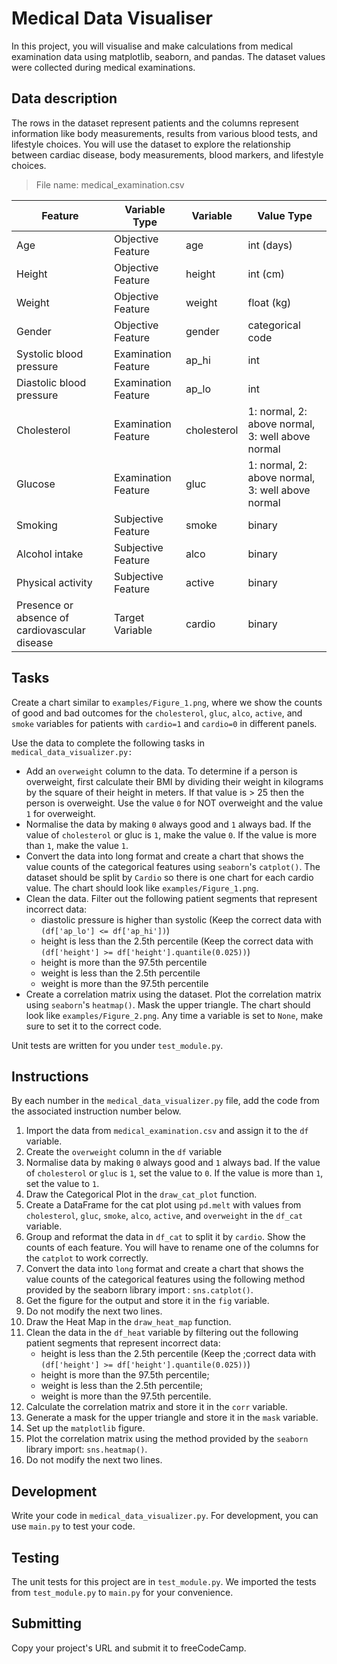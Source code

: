 # Medical Data Visualiser

In this project, you will visualise and make calculations from medical examination data using matplotlib, seaborn, and pandas. The dataset values were collected during medical examinations.


## Data description

The rows in the dataset represent patients and the columns represent information like body measurements, results from various blood tests, and lifestyle choices. You will use the dataset to explore the relationship between cardiac disease, body measurements, blood markers, and lifestyle choices.

> File name: medical_examination.csv

| Feature | Variable Type | Variable | Value Type
| --- | --- | --- | --- |
| Age |	Objective Feature | age | int (days)
| Height | Objective Feature | height	| int (cm)
| Weight | Objective Feature | weight	| float (kg)
| Gender | Objective Feature | gender	| categorical code
| Systolic blood pressure |	Examination Feature |	ap_hi | int
| Diastolic blood pressure |	Examination Feature |	ap_lo | int
| Cholesterol | Examination Feature |	cholesterol | 1: normal, 2: above normal, 3: well above normal
| Glucose | Examination Feature |	gluc | 1: normal, 2: above normal, 3: well above normal
| Smoking | Subjective Feature |	smoke	| binary |
| Alcohol intake | Subjective Feature |	alco	| binary |
| Physical activity | Subjective Feature |	active	| binary |
| Presence or absence of cardiovascular disease | Target Variable | cardio	| binary |


## Tasks

Create a chart similar to `examples/Figure_1.png`, where we show the counts of good and bad outcomes for the `cholesterol`, `gluc`, `alco`, `active`, and `smoke` variables for patients with `cardio=1` and `cardio=0` in different panels.

Use the data to complete the following tasks in `medical_data_visualizer.py:`

- Add an `overweight` column to the data. To determine if a person is overweight, first calculate their BMI by dividing their weight in kilograms by the square of their height in meters. If that value is > 25 then the person is overweight. Use the value `0` for NOT overweight and the value `1` for overweight.
- Normalise the data by making `0` always good and `1` always bad. If the value of `cholesterol` or gluc is `1`, make the value `0`. If the value is more than `1`, make the value `1`.
- Convert the data into long format and create a chart that shows the value counts of the categorical features using `seaborn`'s `catplot()`. The dataset should be split by `Cardio` so there is one chart for each cardio value. The chart should look like `examples/Figure_1.png`.
- Clean the data. Filter out the following patient segments that represent incorrect data:
	- diastolic pressure is higher than systolic (Keep the correct data with `(df['ap_lo'] <= df['ap_hi'])`)
	- height is less than the 2.5th percentile (Keep the correct data with `(df['height'] >= df['height'].quantile(0.025))`)
	- height is more than the 97.5th percentile
	- weight is less than the 2.5th percentile
	- weight is more than the 97.5th percentile
- Create a correlation matrix using the dataset. Plot the correlation matrix using `seaborn`'s `heatmap()`. Mask the upper triangle. The chart should look like `examples/Figure_2.png`.
Any time a variable is set to `None`, make sure to set it to the correct code.

Unit tests are written for you under `test_module.py`.


## Instructions

By each number in the `medical_data_visualizer.py` file, add the code from the associated instruction number below.

1. Import the data from `medical_examination.csv` and assign it to the `df` variable.
2. Create the `overweight` column in the `df` variable
3. Normalise data by making `0` always good and `1` always bad. If the value of `cholesterol` or `gluc` is `1`, set the value to `0`. If the value is more than `1`, set the value to `1`.
4. Draw the Categorical Plot in the `draw_cat_plot` function.
5. Create a DataFrame for the cat plot using `pd.melt` with values from `cholesterol`, `gluc`, `smoke`, `alco`, `active`, and `overweight` in the `df_cat` variable.
6. Group and reformat the data in `df_cat` to split it by `cardio`. Show the counts of each feature. You will have to rename one of the columns for the `catplot` to work correctly.
7. Convert the data into `long` format and create a chart that shows the value counts of the categorical features using the following method provided by the seaborn library import : `sns.catplot()`.
8. Get the figure for the output and store it in the `fig` variable.
9. Do not modify the next two lines.
10. Draw the Heat Map in the `draw_heat_map` function.
11. Clean the data in the `df_heat` variable by filtering out the following patient segments that represent incorrect data:
	- height is less than the 2.5th percentile (Keep the ;correct data with `(df['height'] >= df['height'].quantile(0.025))`)
	- height is more than the 97.5th percentile;
	- weight is less than the 2.5th percentile;
	- weight is more than the 97.5th percentile.
12. Calculate the correlation matrix and store it in the `corr` variable.
13. Generate a mask for the upper triangle and store it in the `mask` variable.
14. Set up the `matplotlib` figure.
15. Plot the correlation matrix using the method provided by the `seaborn` library import: `sns.heatmap()`.
16. Do not modify the next two lines.


## Development

Write your code in `medical_data_visualizer.py`. For development, you can use `main.py` to test your code.


## Testing

The unit tests for this project are in `test_module.py`. We imported the tests from `test_module.py` to `main.py` for your convenience.

## Submitting

Copy your project's URL and submit it to freeCodeCamp.